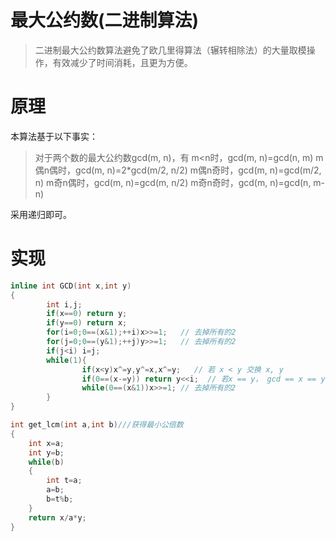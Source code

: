 # 最大公约数(二进制算法)


> 二进制最大公约数算法避免了欧几里得算法（辗转相除法）的大量取模操作，有效减少了时间消耗，且更为方便。

<!--more-->
# 原理

本算法基于以下事实：  
> 对于两个数的最大公约数gcd(m, n)，有
m<n时，gcd(m, n)=gcd(n, m)
m偶n偶时，gcd(m, n)=2\*gcd(m/2, n/2)
m偶n奇时，gcd(m, n)=gcd(m/2, n)
m奇n偶时，gcd(m, n)=gcd(m, n/2)
m奇n奇时，gcd(m, n)=gcd(n, m-n)

采用递归即可。

# 实现
```cpp 最大公约数
inline int GCD(int x,int y)   
{
        int i,j;
        if(x==0) return y;
        if(y==0) return x;
        for(i=0;0==(x&1);++i)x>>=1;   // 去掉所有的2
        for(j=0;0==(y&1);++j)y>>=1;   // 去掉所有的2
        if(j<i) i=j;
        while(1){
                if(x<y)x^=y,y^=x,x^=y;   // 若 x < y 交换 x, y
                if(0==(x-=y)) return y<<i;  // 若x == y， gcd == x == y (就是在辗转减，while(1)控制)
                while(0==(x&1))x>>=1; // 去掉所有的2
        }
}
```

```cpp 最小公倍数
int get_lcm(int a,int b)///获得最小公倍数
{
    int x=a;
    int y=b;
    while(b)
    {
        int t=a;
        a=b;
        b=t%b;
    }
    return x/a*y;
}
```
